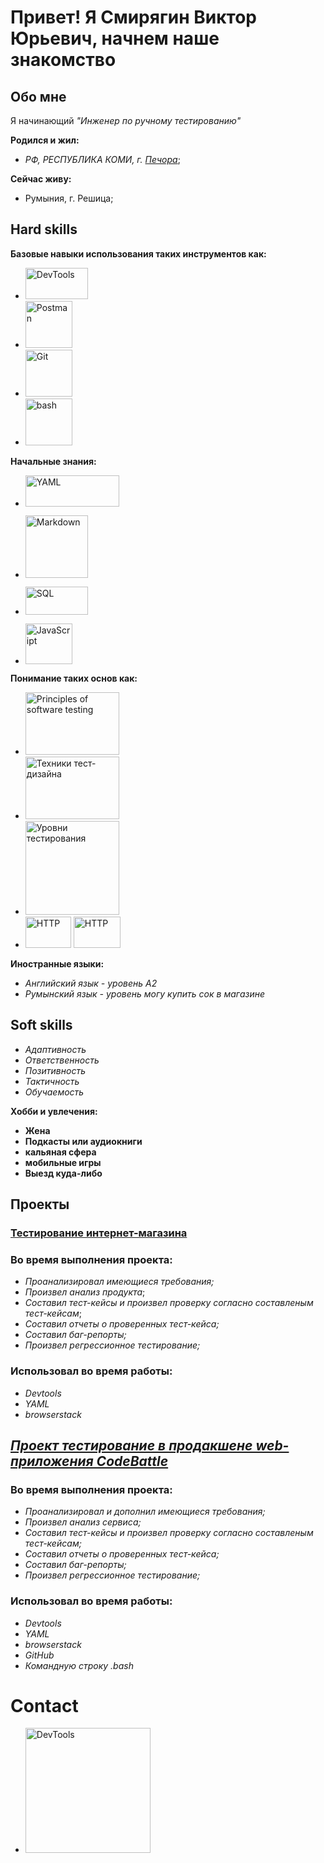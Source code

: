 # Привет! Я Смирягин Виктор Юрьевич, начнем наше знакомство

## Обо мне

Я начинающий *"Инженер по ручному тестированию"* 

**Родился и жил:** 
- *РФ, РЕСПУБЛИКА КОМИ, г. [Печора](https://eho.tb.ru/pechora-komi-republic)*;

**Сейчас живу:**
- Румыния, г. Решица;

## Hard skills

**Базовые навыки использования таких инструментов как:**
* <img src="https://media.giphy.com/media/v1.Y2lkPTc5MGI3NjExNGJxNG93c2g0ZXdmbWxhd3lnOWN5M2hyN3Y5Zjgza2F4MWFxMm1qaCZlcD12MV9pbnRlcm5hbF9naWZfYnlfaWQmY3Q9Zw/pYm7AoJQAU2WEaYbGm/giphy.gif" width="100" height="50" alt="DevTools"></a> **[](https://developer.chrome.com/docs/devtools/)**
* <img src="https://media4.giphy.com/media/v1.Y2lkPTc5MGI3NjExMGUzNGt0dW81Y256a25taXdlZGh2NnBzeDgzeWV3YnZsZW9qbnlvaCZlcD12MV9pbnRlcm5hbF9naWZfYnlfaWQmY3Q9Zw/SDVYTimxoFjb3jNrCa/giphy.gif" width="75" height="75" alt="Postman"></a> [](https://www.postman.com/)
* <img src="https://media.giphy.com/media/kH6CqYiquZawmU1HI6/giphy.gif" width="75" height="75" alt="Git"></a> [](https://git-scm.com/)
* <img src="https://media.giphy.com/media/v1.Y2lkPTc5MGI3NjExaXVsN2Rmazh1c3k2ZjFoMml6aTBldmtweWZmbGgyN2NieDZyOHptbiZlcD12MV9pbnRlcm5hbF9naWZfYnlfaWQmY3Q9Zw/jzfrXN8CKlFFc8ZqMl/giphy.gif" width="75" height="75" alt="bash"></a> [](https://www.gnu.org/software/bash/)

**Начальные знания:**
* <img src="https://media.giphy.com/media/v1.Y2lkPTc5MGI3NjExYWM2eGFmYWpwejZlaW1lcTF4djh2Nmh4YWVwd3l4MWIzeTJiOHZ0aiZlcD12MV9pbnRlcm5hbF9naWZfYnlfaWQmY3Q9Zw/1mojRBWmxP3NFSpqD3/giphy.gif" width="150" height="50" alt="YAML"></a> [](https://yaml.org/)
* <img src="https://media4.giphy.com/media/v1.Y2lkPTc5MGI3NjExN3RqcHMxZ2FsdXhicTR6a3p0dGlvMmtvdzd1YTBqdzQwcjR4ZjcxNSZlcD12MV9pbnRlcm5hbF9naWZfYnlfaWQmY3Q9Zw/jgyZKMOe3Eg3UcSr7T/giphy.gif" width="100" height="100" alt="Markdown"></a> [](https://www.markdownguide.org/)

* <img src="https://media.giphy.com/media/v1.Y2lkPTc5MGI3NjExMm5saGduODN2djVkc3FoNWswdGw1MXU2bHBsaTI2cmJ2cm5zdXN0bSZlcD12MV9pbnRlcm5hbF9naWZfYnlfaWQmY3Q9Zw/C3Owc2NuVw7qCK4YWo/giphy.gif" width="100" height="45" alt="SQL"></a> [](https://www.sqltutorial.org/)
* <img src="https://media.giphy.com/media/ln7z2eWriiQAllfVcn/giphy.gif" width="75" height="65" alt="JavaScript"></a> [](https://developer.mozilla.org/en-US/docs/Web/JavaScript)

**Понимание таких основ как:**
* <img src="https://media.giphy.com/media/v1.Y2lkPTc5MGI3NjExbGwwbDZyeHM5aXJwNDV2YnRrNGhsNDFkd2J2ZmwxYm53bHh3Yzl0dSZlcD12MV9pbnRlcm5hbF9naWZfYnlfaWQmY3Q9Zw/WTL1cKpsqV7r1jXJGg/giphy.gif" width="150" height="100" alt="Principles of software testing"></a> [](https://www.guru99.com/software-testing-techniques.html)
* <img src="https://media.giphy.com/media/v1.Y2lkPTc5MGI3NjExeHZid2RsbWhyMDkyZm9lZXptYWRwbTVjcnpmcnJubGxkamZ4bHBhZCZlcD12MV9pbnRlcm5hbF9naWZfYnlfaWQmY3Q9Zw/s8xihxy3xryJFVNN8h/giphy.gif" width="150" height="100" alt="Техники тест-дизайна"></a> [](https://www.guru99.com/software-testing-techniques.html)
* <img src="https://media2.giphy.com/media/v1.Y2lkPTc5MGI3NjExbzUzNWNiemw3a2c5ZzE0aTZmbmExdHZtZmdqbWJkeXdqZGs3czJheiZlcD12MV9pbnRlcm5hbF9naWZfYnlfaWQmY3Q9Zw/wXGV6LuDyCOgmecegJ/giphy.gif" width="150" height="150" alt="Уровни тестирования"></a> [](https://www.guru99.com/software-testing-pyramid.html)
* <img src="https://media4.giphy.com/media/v1.Y2lkPTc5MGI3NjExejBtdG5mcWV1b3NxZHJ5YW52bWF0dDkwNTZ3bmwzc2IzengxZ3dwbiZlcD12MV9pbnRlcm5hbF9naWZfYnlfaWQmY3Q9Zw/aII1MqL55skdd1sdul/giphy.gif" width="73" height="50" alt="HTTP"></a> [](https://developer.mozilla.org/en-US/docs/Web/HTTP)
<img src="https://media2.giphy.com/media/v1.Y2lkPTc5MGI3NjExd3NzZHlqdzFhajB1Yjhsb3BtamN1Y3llZmlrbHlwa2hjbWEwcDRtZSZlcD12MV9pbnRlcm5hbF9naWZfYnlfaWQmY3Q9Zw/aN3fE65ZEvqdYZjbeV/giphy.gif" width="75" height="50" alt="HTTP"></a> [](https://developer.mozilla.org/en-US/docs/Web/HTTP)

**Иностранные языки:**
* *Английский язык - уровень A2*
* *Румынский язык - уровень могу купить сок в магазине*

## Soft skills
* *Адаптивность*
* *Ответственность*
* *Позитивность*
* *Тактичность*
* *Обучаемость*

**Хобби и увлечения:**
* **Жена**
* **Подкасты или аудиокниги**
* **кальяная сфера**
* **мобильные игры**
* **Выезд куда-либо**

## Проекты

### [Тестирование интернет-магазина](https://github.com/ViktorSmiryagin/qa-engineer-project-84)

### Во время выполнения проекта:
* *Проанализировал имеющиеся требования;*
* *Произвел анализ продукта*;
* *Составил тест-кейсы и произвел проверку согласно составленым тест-кейсам*;
* *Составил отчеты о проверенных тест-кейса;*
* *Cоставил баг-репорты;*
* *Произвел регрессионное тестирование;*

### Использовал во время работы:
* *Devtools*
* *YAML*
* *browserstack*

## [*Проект тестирование в продакшене web-приложения CodeBattle*](https://github.com/ViktorSmiryagin/qa-engineer-project-85)
### Во время выполнения проекта:
* *Проанализировал и дополнил имеющиеся требования;*
* *Произвел анализ сервиса;*
* *Составил тест-кейсы и произвел проверку согласно составленым тест-кейсам;*
* *Составил отчеты о проверенных тест-кейса;*
* *Cоставил баг-репорты;*
* *Произвел регрессионное тестирование;*

### Использовал во время работы:
* *Devtools*
* *YAML*
* *browserstack*    
* *GitHub*
* *Командную строку .bash*


# Contact
* <a href="https://t.me/EA7Owner"><img src="https://media.giphy.com/media/v1.Y2lkPTc5MGI3NjExYzY2cTNvZmtocXZlZ3Zlbmx2MGlkM2tnM2N5MzM5MjBsMTA4bGVmYiZlcD12MV9pbnRlcm5hbF9naWZfYnlfaWQmY3Q9Zw/B37K3NPl4agREywDq8/giphy.gif" width="200" height="200" alt="DevTools"></a> [](https://t.me/EA7Owner)
